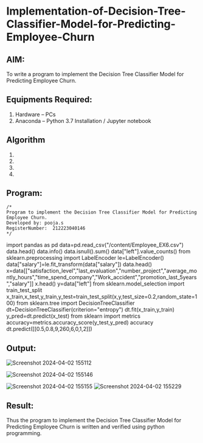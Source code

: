 # Implementation-of-Decision-Tree-Classifier-Model-for-Predicting-Employee-Churn

## AIM:
To write a program to implement the Decision Tree Classifier Model for Predicting Employee Churn.

## Equipments Required:
1. Hardware – PCs
2. Anaconda – Python 3.7 Installation / Jupyter notebook

## Algorithm
1. 
2. 
3. 
4. 

## Program:
```
/*
Program to implement the Decision Tree Classifier Model for Predicting Employee Churn.
Developed by: pooja.s
RegisterNumber:  212223040146
*/
```
import pandas as pd
data=pd.read_csv("/content/Employee_EX6.csv")
data.head()
data.info()
data.isnull().sum()
data["left"].value_counts()
from sklearn.preprocessing import LabelEncoder
le=LabelEncoder()
data["salary"]=le.fit_transform(data["salary"])
data.head()
x=data[["satisfaction_level","last_evaluation","number_project","average_montly_hours","time_spend_company","Work_accident","promotion_last_5years","salary"]]
x.head()
y=data["left"]
from sklearn.model_selection import train_test_split
x_train,x_test,y_train,y_test=train_test_split(x,y,test_size=0.2,random_state=100)
from sklearn.tree import DecisionTreeClassifier
dt=DecisionTreeClassifier(criterion="entropy")
dt.fit(x_train,y_train)
y_pred=dt.predict(x_test)
from sklearn import metrics
accuracy=metrics.accuracy_score(y_test,y_pred)
accuracy
dt.predict([[0.5,0.8,9,260,6,0,1,2]])

## Output:
![Screenshot 2024-04-02 155112](https://github.com/poojasen05/Implementation-of-Decision-Tree-Classifier-Model-for-Predicting-Employee-Churn/assets/150784373/882d3d2e-d594-4aad-84f8-6cd8e90d3430)

![Screenshot 2024-04-02 155146](https://github.com/poojasen05/Implementation-of-Decision-Tree-Classifier-Model-for-Predicting-Employee-Churn/assets/150784373/ebe49a44-989b-4b4a-95ab-ce9d68839899)


![Screenshot 2024-04-02 155155](https://github.com/poojasen05/Implementation-of-Decision-Tree-Classifier-Model-for-Predicting-Employee-Churn/assets/150784373/c28f4b0f-b4fe-43e7-8746-c7788933b38b)
![Screenshot 2024-04-02 155229](https://github.com/poojasen05/Implementation-of-Decision-Tree-Classifier-Model-for-Predicting-Employee-Churn/assets/150784373/8dcac9fc-1347-43c4-8699-ddb4df766c3c)


## Result:
Thus the program to implement the  Decision Tree Classifier Model for Predicting Employee Churn is written and verified using python programming.
